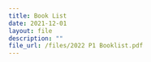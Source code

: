 ```yaml
---
title: Book List
date: 2021-12-01
layout: file
description: ""
file_url: /files/2022 P1 Booklist.pdf
---
```

